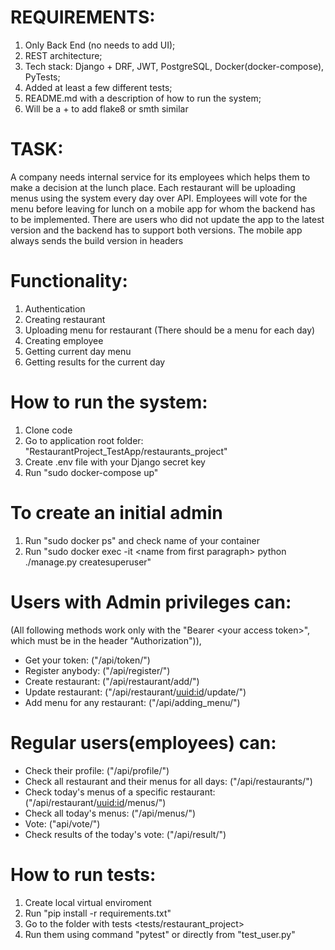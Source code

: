 # REQUIREMENTS:
1. Only Back End (no needs to add UI); 
2. REST architecture; 
3. Tech stack: Django + DRF, JWT, PostgreSQL, Docker(docker-compose), PyTests; 
4. Added at least a few different tests; 
5. README.md with a description of how to run the system; 
6. Will be a + to add flake8 or smth similar

# TASK:
A company needs internal service for its employees which helps them to
make a decision at the lunch place. Each restaurant will be uploading menus
using the system every day over API.
Employees will vote for the menu before leaving for lunch on a mobile app
for whom the backend has to be implemented. There are users who did not
update the app to the latest version and the backend has to support both
versions. The mobile app always sends the build version in headers

# Functionality:
1. Authentication 
2. Creating restaurant 
3. Uploading menu for restaurant (There should be a menu for each day)
4. Creating employee 
5. Getting current day menu 
6. Getting results for the current day

#   How to run the system:
1. Clone code
2. Go to application root folder: "RestaurantProject_TestApp/restaurants_project"
3. Create .env file with your Django secret key
4. Run "sudo docker-compose up"

# To create an initial admin 
1. Run "sudo docker ps" and check name of your container
2. Run "sudo docker exec -it &lt;name from first paragraph&gt; python ./manage.py createsuperuser"

# Users with Admin privileges can:
(All following methods work only with the "Bearer &lt;your access token&gt;", which must be in the header "Authorization")),
- Get your token: ("/api/token/")
- Register anybody: ("/api/register/")
- Create restaurant: ("/api/restaurant/add/")
- Update restaurant: ("/api/restaurant/<uuid:id>/update/")
- Add menu for any restaurant: ("/api/adding_menu/")

# Regular users(employees) can:
- Check their profile: ("/api/profile/")
- Check all restaurant and their menus for all days: ("/api/restaurants/")
- Check today's menus of a specific restaurant: ("/api/restaurant/<uuid:id>/menus/")
- Check all today's menus: ("/api/menus/")
- Vote: ("api/vote/")
- Check results of the today's vote: ("/api/result/")

# How to run tests:
1. Create local virtual enviroment
2. Run "pip install -r requirements.txt"
3. Go to the folder with tests <tests/restaurant_project>
4. Run them using command "pytest" or directly from "test_user.py"
